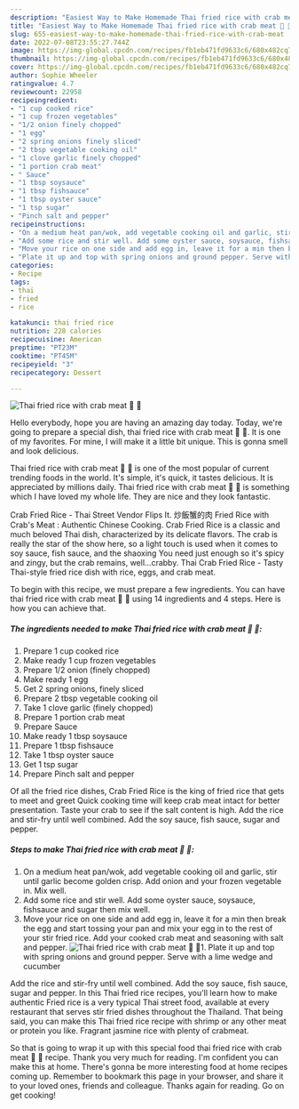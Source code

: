 ```yaml
---
description: "Easiest Way to Make Homemade Thai fried rice with crab meat 🦀 🍚"
title: "Easiest Way to Make Homemade Thai fried rice with crab meat 🦀 🍚"
slug: 655-easiest-way-to-make-homemade-thai-fried-rice-with-crab-meat
date: 2022-07-08T23:55:27.744Z
image: https://img-global.cpcdn.com/recipes/fb1eb471fd9633c6/680x482cq70/thai-fried-rice-with-crab-meat-🦀-🍚-recipe-main-photo.jpg
thumbnail: https://img-global.cpcdn.com/recipes/fb1eb471fd9633c6/680x482cq70/thai-fried-rice-with-crab-meat-🦀-🍚-recipe-main-photo.jpg
cover: https://img-global.cpcdn.com/recipes/fb1eb471fd9633c6/680x482cq70/thai-fried-rice-with-crab-meat-🦀-🍚-recipe-main-photo.jpg
author: Sophie Wheeler
ratingvalue: 4.7
reviewcount: 22958
recipeingredient:
- "1 cup cooked rice"
- "1 cup frozen vegetables"
- "1/2 onion finely chopped"
- "1 egg"
- "2 spring onions finely sliced"
- "2 tbsp vegetable cooking oil"
- "1 clove garlic finely chopped"
- "1 portion crab meat"
- " Sauce"
- "1 tbsp soysauce"
- "1 tbsp fishsauce"
- "1 tbsp oyster sauce"
- "1 tsp sugar"
- "Pinch salt and pepper"
recipeinstructions:
- "On a medium heat pan/wok, add vegetable cooking oil and garlic, stir until garlic become golden crisp. Add onion and your frozen vegetable in. Mix well."
- "Add some rice and stir well. Add some oyster sauce, soysauce, fishsauce and sugar then mix well."
- "Move your rice on one side and add egg in, leave it for a min then break the egg and start tossing your pan and mix your egg in to the rest of your stir fried rice. Add your cooked crab meat and seasoning with salt and pepper."
- "Plate it up and top with spring onions and ground pepper. Serve with a lime wedge and cucumber"
categories:
- Recipe
tags:
- thai
- fried
- rice

katakunci: thai fried rice 
nutrition: 228 calories
recipecuisine: American
preptime: "PT23M"
cooktime: "PT45M"
recipeyield: "3"
recipecategory: Dessert

---
```



![Thai fried rice with crab meat 🦀 🍚](https://img-global.cpcdn.com/recipes/fb1eb471fd9633c6/680x482cq70/thai-fried-rice-with-crab-meat-🦀-🍚-recipe-main-photo.jpg)

Hello everybody, hope you are having an amazing day today. Today, we're going to prepare a special dish, thai fried rice with crab meat 🦀 🍚. It is one of my favorites. For mine, I will make it a little bit unique. This is gonna smell and look delicious.

Thai fried rice with crab meat 🦀 🍚 is one of the most popular of current trending foods in the world. It's simple, it's quick, it tastes delicious. It is appreciated by millions daily. Thai fried rice with crab meat 🦀 🍚 is something which I have loved my whole life. They are nice and they look fantastic.

Crab Fried Rice - Thai Street Vendor Flips It. 炒飯蟹的肉 Fried Rice with Crab&#39;s Meat : Authentic Chinese Cooking. Crab Fried Rice is a classic and much beloved Thai dish, characterized by its delicate flavors. The crab is really the star of the show here, so a light touch is used when it comes to soy sauce, fish sauce, and the shaoxing You need just enough so it&#39;s spicy and zingy, but the crab remains, well…crabby. Thai Crab Fried Rice - Tasty Thai-style fried rice dish with rice, eggs, and crab meat.


To begin with this recipe, we must prepare a few ingredients. You can have thai fried rice with crab meat 🦀 🍚 using 14 ingredients and 4 steps. Here is how you can achieve that.

<!--inarticleads1-->

##### The ingredients needed to make Thai fried rice with crab meat 🦀 🍚:

1. Prepare 1 cup cooked rice
1. Make ready 1 cup frozen vegetables
1. Prepare 1/2 onion (finely chopped)
1. Make ready 1 egg
1. Get 2 spring onions, finely sliced
1. Prepare 2 tbsp vegetable cooking oil
1. Take 1 clove garlic (finely chopped)
1. Prepare 1 portion crab meat
1. Prepare  Sauce
1. Make ready 1 tbsp soysauce
1. Prepare 1 tbsp fishsauce
1. Take 1 tbsp oyster sauce
1. Get 1 tsp sugar
1. Prepare Pinch salt and pepper


Of all the fried rice dishes, Crab Fried Rice is the king of fried rice that gets to meet and greet Quick cooking time will keep crab meat intact for better presentation. Taste your crab to see if the salt content is high. Add the rice and stir-fry until well combined. Add the soy sauce, fish sauce, sugar and pepper. 

<!--inarticleads2-->

##### Steps to make Thai fried rice with crab meat 🦀 🍚:

1. On a medium heat pan/wok, add vegetable cooking oil and garlic, stir until garlic become golden crisp. Add onion and your frozen vegetable in. Mix well.
1. Add some rice and stir well. Add some oyster sauce, soysauce, fishsauce and sugar then mix well.
1. Move your rice on one side and add egg in, leave it for a min then break the egg and start tossing your pan and mix your egg in to the rest of your stir fried rice. Add your cooked crab meat and seasoning with salt and pepper.
<img src="//assets-global.cpcdn.com/assets/icons/button_play-2c75c40dde080a61004c1f40b05d8f140eaff45d7e9e6481dc71c63d2e7c4909.png" alt="Thai fried rice with crab meat 🦀 🍚">1. Plate it up and top with spring onions and ground pepper. Serve with a lime wedge and cucumber


Add the rice and stir-fry until well combined. Add the soy sauce, fish sauce, sugar and pepper. In this Thai fried rice recipes, you&#39;ll learn how to make authentic Fried rice is a very typical Thai street food, available at every restaurant that serves stir fried dishes throughout the Thailand. That being said, you can make this Thai fried rice recipe with shrimp or any other meat or protein you like. Fragrant jasmine rice with plenty of crabmeat. 

So that is going to wrap it up with this special food thai fried rice with crab meat 🦀 🍚 recipe. Thank you very much for reading. I'm confident you can make this at home. There's gonna be more interesting food at home recipes coming up. Remember to bookmark this page in your browser, and share it to your loved ones, friends and colleague. Thanks again for reading. Go on get cooking!
